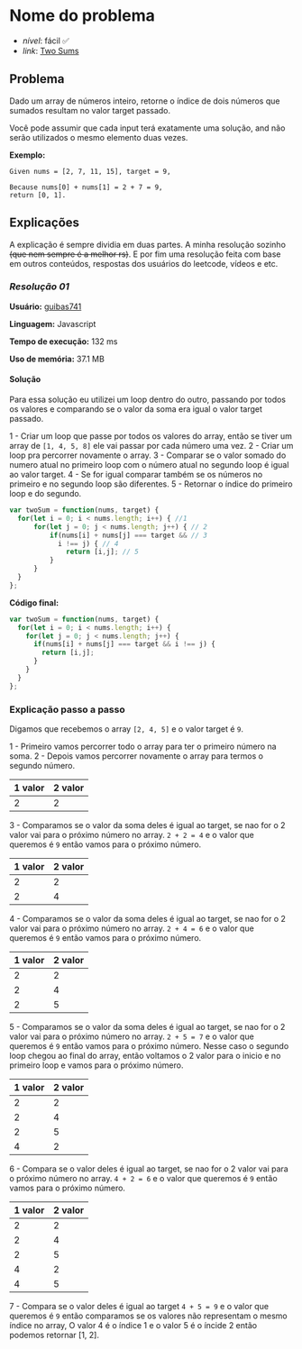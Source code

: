 # Nome do problema
- *nível*: fácil ✅
- *link*: [Two Sums](https://leetcode.com/problems/two-sum/)

## Problema
Dado um array de números inteiro, retorne o índice de dois números que sumados resultam no valor target passado.

Você pode assumir que cada input terá exatamente uma solução, and não serão utilizados o mesmo elemento duas vezes.

**Exemplo:**
```
Given nums = [2, 7, 11, 15], target = 9,

Because nums[0] + nums[1] = 2 + 7 = 9,
return [0, 1].
```
## Explicações

A explicação é sempre dividia em duas partes. A minha resolução sozinho ~~(que nem sempre é a melhor rs)~~. E por fim uma resolução feita com base em outros conteúdos, respostas dos usuários do leetcode, vídeos e etc.

### *Resolução 01*

**Usuário:** [guibas741](https://github.com/guibas741)

**Linguagem:** Javascript

**Tempo de execução:** 132 ms

**Uso de memória:** 37.1 MB

#### Solução

Para essa solução eu utilizei um loop dentro do outro, passando por todos os valores e comparando se o valor da soma era igual o valor target passado.

1 - Criar um loop que passe por todos os valores do array, então se tiver um array de `[1, 4, 5, 8]` ele vai passar por cada número uma vez.
2 - Criar um loop pra percorrer novamente o array.
3 - Comparar se o valor somado do numero atual no primeiro loop com o número atual no segundo loop é igual ao valor target.
4 - Se for igual comparar também se os números no primeiro e no segundo loop são diferentes.
5 - Retornar o índice do primeiro loop e do segundo.

```javascript
var twoSum = function(nums, target) {
  for(let i = 0; i < nums.length; i++) { //1
      for(let j = 0; j < nums.length; j++) { // 2
          if(nums[i] + nums[j] === target && // 3
            i !== j) { // 4
              return [i,j]; // 5
          }
      }
  }
};
```

**Código final:**
```javascript
var twoSum = function(nums, target) {
  for(let i = 0; i < nums.length; i++) {
    for(let j = 0; j < nums.length; j++) {
      if(nums[i] + nums[j] === target && i !== j) {
        return [i,j];
      }
    }
  }
};
```

### Explicação passo a passo

Digamos que recebemos o array `[2, 4, 5]` e o valor target é `9`.

1 - Primeiro vamos percorrer todo o array para ter o primeiro número na soma.
2 - Depois vamos percorrer novamente o array para termos o segundo número.

| 1 valor | 2 valor |
|---------|---------|
| 2       | 2       |

3 - Comparamos se o valor da soma deles é igual ao target, se nao for o 2 valor vai para o próximo número no array. `2 + 2 = 4` e o valor que queremos é `9` então vamos para o próximo número.

| 1 valor | 2 valor |
|---------|---------|
| 2       | 2       |
| 2       | 4       |

4 - Comparamos se o valor da soma deles é igual ao target, se nao for o 2 valor vai para o próximo número no array. `2 + 4 = 6` e o valor que queremos é `9` então vamos para o próximo número.

| 1 valor | 2 valor |
|---------|---------|
| 2       | 2       |
| 2       | 4       |
| 2       | 5       |

5 - Comparamos se o valor da soma deles é igual ao target, se nao for o 2 valor vai para o próximo número no array. `2 + 5 = 7` e o valor que queremos é `9` então vamos para o próximo número. Nesse caso o segundo loop chegou ao final do array, então voltamos o 2 valor para o inicio e no primeiro loop e vamos para o próximo número.

| 1 valor | 2 valor |
|---------|---------|
| 2       | 2       |
| 2       | 4       |
| 2       | 5       |
| 4       | 2       |

6 - Compara se o valor deles é igual ao target, se nao for o 2 valor vai para o próximo número no array. `4 + 2 = 6` e o valor que queremos é `9` então vamos para o próximo número.

| 1 valor | 2 valor |
|---------|---------|
| 2       | 2       |
| 2       | 4       |
| 2       | 5       |
| 4       | 2       |
| 4       | 5       |

7 - Compara se o valor deles é igual ao target `4 + 5 = 9` e o valor que queremos é `9` então comparamos se os valores não representam o mesmo índice no array, O valor 4 é o índice 1 e o valor 5 é o íncide 2 então podemos retornar [1, 2].




 







